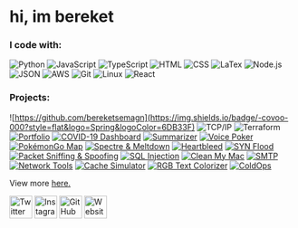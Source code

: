 # hi, im bereket

### I code with:
![Python](https://img.shields.io/badge/-Python-000?style=flat&logo=python)
![JavaScript](https://img.shields.io/badge/-JavaScript-000?style=flat&logo=javascript)
![TypeScript](https://img.shields.io/badge/-TypeScript-000?style=flat&logo=typescript&logoColor=007ACC)
![HTML](https://img.shields.io/badge/-HTML5-000?style=flat&logo=C%2B%2B&logoColor=00599C)
![CSS](https://img.shields.io/badge/-CSS3-000?style=flat&logo=Swift)
![LaTex](https://img.shields.io/badge/-LaTex-000?style=flat&logo=MySQL)
![Node.js](https://img.shields.io/badge/-Node.js-000?style=flat&logo=node.js&logoColor=339933)
![JSON](https://img.shields.io/badge/-JSON-000?style=flat&logo=Clojure)
![AWS](https://img.shields.io/badge/-AWS-000?style=flat&logo=Amazon-AWS&logoColor=FF9900)
![Git](https://img.shields.io/badge/-Git-000?style=flat&logo=git&logoColor=F05032)
![Linux](https://img.shields.io/badge/-Linux-000?style=flat&logo=linux&logoColor=FCC624)
![React](https://img.shields.io/badge/-React-000?style=flat&logo=React&logoColor=61DAFB)

### Projects:
![https://github.com/bereketsemagn](https://img.shields.io/badge/-covoo-000?style=flat&logo=Spring&logoColor=6DB33F)
![TCP/IP](https://img.shields.io/badge/-TCP/IP-000?style=flat&logo=cisco&logoColor=fff)
![Terraform](https://img.shields.io/badge/-Terraform-000?style=flat&logo=Terraform&logoColor=623CE4)
[![Portfolio](https://img.shields.io/badge/-🧬&nbsp;Portfolio-000?style=flat)](https://github.com/adamalston/v2)
[![COVID-19 Dashboard](https://img.shields.io/badge/-🦠&nbsp;COVID&#8209;19&nbsp;Dashboard-000?style=flat)](https://github.com/adamalston/COVID-19-Dashboard)
[![Summarizer](https://img.shields.io/badge/-Summarizer-000?style=flat&logo=read-the-docs&logoColor=21c1fc)](https://github.com/adamalston/Summarizer)
[![Voice Poker](https://img.shields.io/badge/-Voice&nbsp;Poker-000?style=flat&logo=audiomack&logoColor=eb3f8b)](https://github.com/adamalston/Poker)
[![PokémonGo Map](https://img.shields.io/badge/-PokémonGo&nbsp;Map-000?style=flat&logo=openstreetmap&logoColor=f5c529)](https://github.com/adamalston/PokemonGo-Map)
[![Spectre & Meltdown](https://img.shields.io/badge/-Spectre&nbsp;&&nbsp;Meltdown-000?style=flat&logo=Ghostery&logoColor=5ec4ef)](https://github.com/adamalston/Meltdown-Spectre)
[![Heartbleed](https://img.shields.io/badge/-🩸&nbsp;Heartbleed-000?style=flat)](https://github.com/adamalston/Heartbleed)
[![SYN Flood](https://img.shields.io/badge/-SYN&nbsp;Flood-000?style=flat&logo=flood&logoColor=5af)](https://github.com/adamalston/SYN-Flood)
[![Packet Sniffing & Spoofing](https://img.shields.io/badge/-Packet&nbsp;Sniffing&nbsp;&&nbsp;Spoofing-000?style=flat&logo=parity-substrate&logoColor=0f0)](https://github.com/adamalston/Packet-Sniffing-and-Spoofing)
[![SQL Injection](https://img.shields.io/badge/-💉&nbsp;SQL&nbsp;Injection-000?style=flat)](https://github.com/adamalston/SQL-Injection)
[![Clean My Mac](https://img.shields.io/badge/-🧼&nbsp;&nbsp;Clean&nbsp;My&nbsp;Mac-000?style=flat)](https://github.com/adamalston/Clean-My-Mac)
[![SMTP](https://img.shields.io/badge/-SMTP-000?style=flat&logo=mail.ru&logoColor=f7c339)](https://github.com/adamalston/SMTP)
[![Network Tools](https://img.shields.io/badge/-Network&nbsp;Tools-000?style=flat&logo=eclipse-mosquitto&logoColor=4cacfc)](https://github.com/adamalston/Network-Tools)
[![Cache Simulator](https://img.shields.io/badge/-Cache&nbsp;Simulator-000?style=flat&logo=retropie&logoColor=ddd)](https://github.com/adamalston/CacheSimulator)
[![RGB Text Colorizer](https://img.shields.io/badge/-🌈&nbsp;&nbsp;RGB&nbsp;Text&nbsp;Colorizer-000?style=flat)](https://github.com/adamalston/rgbTextColorizer)
[![ColdOps](https://img.shields.io/badge/-🧊&nbsp;ColdOps-000?style=flat)](https://github.com/adamalston/ColdOps)

View more [here.](https://github.com/bereketsemagn?tab=repositories)

<a href="https://twitter.com/bereketsemagn/" target="_blank"><img src="https://raw.githubusercontent.com/arturssmirnovs/arturssmirnovs/master/tw.png" alt="Twitter" width="40"></a>
<a href="https://www.instagram.com/bereketsemagn/" target="_blank"><img src="https://raw.githubusercontent.com/arturssmirnovs/arturssmirnovs/master/ig.png" alt="Instagram" width="40"></a>
<a href="https://github.com/bereketsemagn" target="_blank"><img src="https://raw.githubusercontent.com/arturssmirnovs/arturssmirnovs/master/git.png" alt="GitHub" width="40"></a>
<a href="https://bereketsemagn.tk" target="_blank"><img src="https://raw.githubusercontent.com/arturssmirnovs/arturssmirnovs/master/www.png" alt="Website" width="40"></a>
